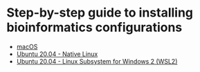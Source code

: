 # Step-by-step guide to installing bioinformatics configurations
- [macOS](configs/macOS.md)
- [Ubuntu 20.04 - Native Linux](configs/Linux.md)
- [Ubuntu 20.04 - Linux Subsystem for Windows 2 (WSL2)](configs/Windows_WSL2.md)
